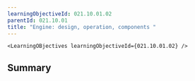 ```yaml
---
learningObjectiveId: 021.10.01.02
parentId: 021.10.01
title: "Engine: design, operation, components "
---
```


```tsx eval
<LearningOBjectives learningObjectiveId={021.10.01.02} />
```

## Summary
